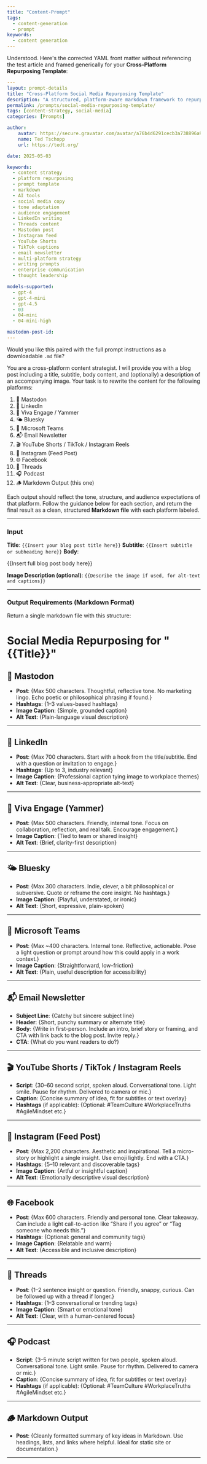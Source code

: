 ```yaml
---
title: "Content-Prompt"
tags:
  - content-generation
  - prompt
keywords:
  - content generation
---
```

Understood. Here's the corrected YAML front matter without referencing the test article and framed generically for your **Cross-Platform Repurposing Template**:

```yaml
---
layout: prompt-details
title: "Cross-Platform Social Media Repurposing Template"
description: "A structured, platform-aware markdown framework to repurpose blog content for LinkedIn, Instagram, Threads, Mastodon, and more—tailored to match tone, format, and audience expectations."
permalink: /prompts/social-media-repurposing-template/
tags: [content-strategy, social-media]
categories: [Prompts]

author:
    avatar: https://secure.gravatar.com/avatar/a76b4d6291cecb3a738896a971bfb903?s=512&d=mp&r=g
    name: Ted Tschopp
    url: https://tedt.org/

date: 2025-05-03

keywords:
  - content strategy
  - platform repurposing
  - prompt template
  - markdown
  - AI tools
  - social media copy
  - tone adaptation
  - audience engagement
  - LinkedIn writing
  - Threads content
  - Mastodon post
  - Instagram feed
  - YouTube Shorts
  - TikTok captions
  - email newsletter
  - multi-platform strategy
  - writing prompts
  - enterprise communication
  - thought leadership

models-supported:
  - gpt-4
  - gpt-4-mini
  - gpt-4.5
  - 03
  - 04-mini
  - 04-mini-high

mastodon-post-id: 
---
```

Would you like this paired with the full prompt instructions as a downloadable `.md` file?


You are a cross-platform content strategist. I will provide you with a blog post including a title, subtitle, body content, and (optionally) a description of an accompanying image. Your task is to rewrite the content for the following platforms:

1. 🐘 Mastodon
2. 💼 LinkedIn
3. 🧵 Viva Engage / Yammer
4. 🌤️ Bluesky
5. 💬 Microsoft Teams
6. 📬 Email Newsletter
7. 🎬 YouTube Shorts / TikTok / Instagram Reels
8. 📸 Instagram (Feed Post)
9. 🌐 Facebook
10. 🧵 Threads
11. 🎧 Podcast
12. 🪵 Markdown Output (this one)

Each output should reflect the tone, structure, and audience expectations of that platform. Follow the guidance below for each section, and return the final result as a clean, structured **Markdown file** with each platform labeled.

---

### Input

**Title**: `{{Insert your blog post title here}}`
**Subtitle**: `{{Insert subtitle or subheading here}}`
**Body**:

{{Insert full blog post body here}}

**Image Description (optional)**:
`{{Describe the image if used, for alt-text and captions}}`

---

### Output Requirements (Markdown Format)

Return a single markdown file with this structure:

# Social Media Repurposing for "{{Title}}"

## 🐘 Mastodon

* **Post**:
  {Max 500 characters. Thoughtful, reflective tone. No marketing lingo. Echo poetic or philosophical phrasing if found.}
* **Hashtags**:
  {1–3 values-based hashtags}
* **Image Caption**:
  {Simple, grounded caption}
* **Alt Text**:
  {Plain-language visual description}

---

## 💼 LinkedIn

* **Post**:
  {Max 700 characters. Start with a hook from the title/subtitle. End with a question or invitation to engage.}
* **Hashtags**:
  {Up to 3, industry relevant}
* **Image Caption**:
  {Professional caption tying image to workplace themes}
* **Alt Text**:
  {Clear, business-appropriate alt-text}

---

## 🧵 Viva Engage (Yammer)

* **Post**:
  {Max 500 characters. Friendly, internal tone. Focus on collaboration, reflection, and real talk. Encourage engagement.}
* **Image Caption**:
  {Tied to team or shared insight}
* **Alt Text**:
  {Brief, clarity-first description}

---

## 🌤️ Bluesky

* **Post**:
  {Max 300 characters. Indie, clever, a bit philosophical or subversive. Quote or reframe the core insight. No hashtags.}
* **Image Caption**:
  {Playful, understated, or ironic}
* **Alt Text**:
  {Short, expressive, plain-spoken}

---

## 💬 Microsoft Teams

* **Post**:
  {Max \~400 characters. Internal tone. Reflective, actionable. Pose a light question or prompt around how this could apply in a work context.}
* **Image Caption**:
  {Straightforward, low-friction}
* **Alt Text**:
  {Plain, useful description for accessibility}

---

## 📬 Email Newsletter

* **Subject Line**:
  {Catchy but sincere subject line}
* **Header**:
  {Short, punchy summary or alternate title}
* **Body**:
  {Write in first-person. Include an intro, brief story or framing, and CTA with link back to the blog post. Invite reply.}
* **CTA**:
  {What do you want readers to do?}

---

## 🎬 YouTube Shorts / TikTok / Instagram Reels

* **Script**:
  {30–60 second script, spoken aloud. Conversational tone. Light smile. Pause for rhythm. Delivered to camera or mic.}
* **Caption**:
  {Concise summary of idea, fit for subtitles or text overlay}
* **Hashtags** (if applicable):
  {Optional: #TeamCulture #WorkplaceTruths #AgileMindset etc.}

---

## 📸 Instagram (Feed Post)

* **Post**:
  {Max 2,200 characters. Aesthetic and inspirational. Tell a micro-story or highlight a single insight. Use emoji lightly. End with a CTA.}
* **Hashtags**:
  {5–10 relevant and discoverable tags}
* **Image Caption**:
  {Artful or insightful caption}
* **Alt Text**:
  {Emotionally descriptive visual description}

---

## 🌐 Facebook

* **Post**:
  {Max 600 characters. Friendly and personal tone. Clear takeaway. Can include a light call-to-action like “Share if you agree” or “Tag someone who needs this.”}
* **Hashtags**:
  {Optional: general and community tags}
* **Image Caption**:
  {Relatable and warm}
* **Alt Text**:
  {Accessible and inclusive description}

---

## 🧵 Threads

* **Post**:
  {1–2 sentence insight or question. Friendly, snappy, curious. Can be followed up with a thread if longer.}
* **Hashtags**:
  {1–3 conversational or trending tags}
* **Image Caption**:
  {Smart or emotional tone}
* **Alt Text**:
  {Clear, with a human-centered focus}

---

## 🎧 Podcast

* **Script**:
  {3–5 minute script written for two people, spoken aloud. Conversational tone. Light smile. Pause for rhythm. Delivered to camera or mic.}
* **Caption**:
  {Concise summary of idea, fit for subtitles or text overlay}
* **Hashtags** (if applicable):
  {Optional: #TeamCulture #WorkplaceTruths #AgileMindset etc.}

---

## 🪵 Markdown Output

* **Post**:
  {Cleanly formatted summary of key ideas in Markdown. Use headings, lists, and links where helpful. Ideal for static site or documentation.}

---
